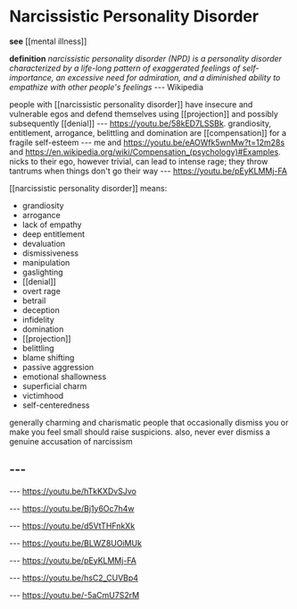 # Narcissistic Personality Disorder

**see** [[mental illness]]

**definition** _narcissistic personality disorder (NPD) is a personality disorder characterized by a life-long pattern of exaggerated feelings of self-importance, an excessive need for admiration, and a diminished ability to empathize with other people's feelings_ --- Wikipedia

people with [[narcissistic personality disorder]] have insecure and vulnerable egos and defend themselves using [[projection]] and possibly subsequently [[denial]] --- <https://youtu.be/58kED7LSSBk>. grandiosity, entitlement, arrogance, belittling and domination are [[compensation]] for a fragile self-esteem --- me and <https://youtu.be/eAOWfk5wnMw?t=12m28s> and <https://en.wikipedia.org/wiki/Compensation_(psychology)#Examples>. nicks to their ego, however trivial, can lead to intense rage; they throw tantrums when things don't go their way --- <https://youtu.be/pEyKLMMj-FA>

[[narcissistic personality disorder]] means:

- grandiosity
- arrogance
- lack of empathy
- deep entitlement
- devaluation
- dismissiveness
- manipulation
- gaslighting
- [[denial]]
- overt rage
- betrail
- deception
- infidelity
- domination
- [[projection]]
- belittling
- blame shifting
- passive aggression
- emotional shallowness
- superficial charm
- victimhood
- self-centeredness

generally charming and charismatic people that occasionally dismiss you or make you feel small should raise suspicions. also, never ever dismiss a genuine accusation of narcissism

## ---

--- <https://youtu.be/hTkKXDvSJvo>

--- <https://youtu.be/Bj1y6Oc7h4w>

--- <https://youtu.be/d5VtTHFnkXk>

--- <https://youtu.be/BLWZ8UOiMUk>

--- <https://youtu.be/pEyKLMMj-FA>

--- <https://youtu.be/hsC2_CUVBp4>

--- <https://youtu.be/-5aCmU7S2rM>
